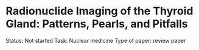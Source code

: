 # Radionuclide Imaging of the Thyroid Gland: Patterns, Pearls, and Pitfalls

Status: Not started
Task: Nuclear medicine
Type of paper: review paper
